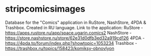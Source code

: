 # stripcomicsimages

Database for the "Comics" application in RuStore, NashStore, 4PDA & Trashbox. Created in RU language. 
Link to the application: 
RuStore - https://apps.rustore.ru/app/space.ugarin.comics2 
NashStore - https://store.nashstore.ru/store/62e31d0dfb3ed32a919cd126 
4PDA - https://4pda.to/forum/index.php?showtopic=1053234 
Trashbox - https://trashbox.ru/topics/158423/komiksy-obnovlyon
